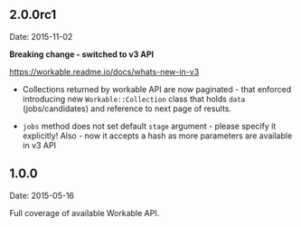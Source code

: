 ## 2.0.0rc1

Date: 2015-11-02

**Breaking change - switched to v3 API**

https://workable.readme.io/docs/whats-new-in-v3

- Collections returned by workable API are now paginated - that enforced introducing
new `Workable::Collection` class that holds `data` (jobs/candidates) and reference
to next page of results.

- `jobs` method does not set default `stage` argument - please specify it explicitly!
Also - now it accepts a hash as more parameters are available in v3 API

## 1.0.0

Date: 2015-05-16

Full coverage of available Workable API.
